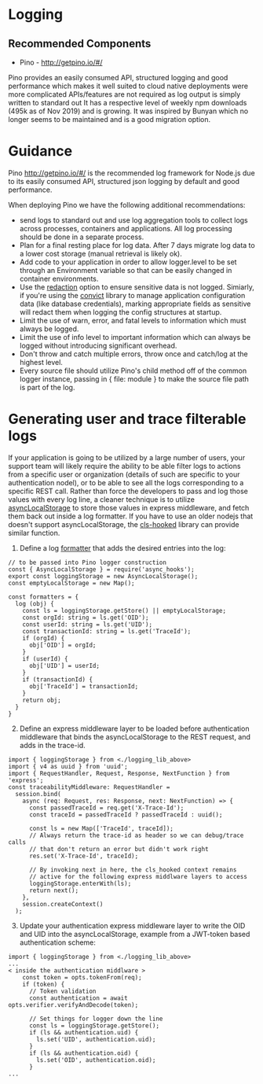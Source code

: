 # Logging

## Recommended Components

- Pino - http://getpino.io/#/

Pino provides an easily consumed API, structured logging and good performance
which makes it well suited to cloud native deployments were more complicated
APIs/features are not required as log output is simply written to standard out
It has a respective level of weekly npm downloads (495k as of Nov 2019)
and is growing. It was inspired by Bunyan which no longer seems to be maintained
and is a good migration option.

# Guidance

Pino http://getpino.io/#/ is the recommended log framework for Node.js due
to its easily consumed API, structured json logging by default
and good performance.

When deploying Pino we have the following additional recommendations:

- send logs to standard out and use log aggregation tools to collect
  logs across processes, containers and applications. All log processing
  should be done in a separate process.
- Plan for a final resting place for log data. After 7 days migrate
  log data to a lower cost storage (manual retrieval is likely ok).
- Add code to your application in order to allow logger.level
  to be set through an Environment variable so that can be easily
  changed in container environments.
- Use the [redaction](https://github.com/pinojs/pino/blob/HEAD/docs/redaction.md)
  option to ensure sensitive data is not logged. Simiarly, if you're using the
  [convict](https://www.npmjs.com/package/convict) library to manage application
  configuration data (like database credentials), marking appropriate fields as
  sensitive will redact them when logging the config structures at startup.
- Limit the use of warn, error, and fatal levels to information
  which must always be logged.
- Limit the use of info level to important information which can
  always be logged without introducing significant overhead.
- Don't throw and catch multiple errors, throw once and catch/log at the
  highest level.
- Every source file should utilize Pino's child method off of the common logger
  instance, passing in { file: module } to make the source file path is part of
  the log.

# Generating user and trace filterable logs

If your application is going to be utilized by a large number of users, your
support team will likely require the ability to be able filter logs to actions
from a specific user or organization (details of such are specific to your
authentication nodel), or to be able to see all the logs corresponding to a
specific REST call. Rather than force the developers to pass and log those values
with every log line, a cleaner technique is to utilize
[asyncLocalStorage](https://nodejs.org/api/async_hooks.html#async_hooks_class_asynclocalstorage)
to store those values in express middleware, and fetch them back out inside a log formatter.
If you have to use an older nodejs that doesn't support asyncLocalStorage, the [cls-hooked](https://www.npmjs.com/package/cls-hooked)
library can provide similar function.

1. Define a log [formatter](https://getpino.io/#/docs/api?id=formatters-object)
   that adds the desired entries into the log:

```
// to be passed into Pino logger construction
const { AsyncLocalStorage } = require('async_hooks');
export const loggingStorage = new AsyncLocalStorage();
const emptyLocalStorage = new Map();

const formatters = {
  log (obj) {
    const ls = loggingStorage.getStore() || emptyLocalStorage;
    const orgId: string = ls.get('OID');
    const userId: string = ls.get('UID');
    const transactionId: string = ls.get('TraceId');
    if (orgId) {
      obj['OID'] = orgId;
    }
    if (userId) {
      obj['UID'] = userId;
    }
    if (transactionId) {
      obj['TraceId'] = transactionId;
    }
    return obj;
  }
}
```

2. Define an express middleware layer to be loaded before authentication
   middleware that binds the asyncLocalStorage to the REST request,
   and adds in the trace-id.

```
import { loggingStorage } from <./logging_lib_above>
import { v4 as uuid } from 'uuid';
import { RequestHandler, Request, Response, NextFunction } from 'express';
const traceabilityMiddleware: RequestHandler =
  session.bind(
    async (req: Request, res: Response, next: NextFunction) => {
      const passedTraceId = req.get('X-Trace-Id');
      const traceId = passedTraceId ? passedTraceId : uuid();

      const ls = new Map(['TraceId', traceId]);
      // Always return the trace-id as header so we can debug/trace calls
      // that don't return an error but didn't work right
      res.set('X-Trace-Id', traceId);

      // By invoking next in here, the cls_hooked context remains
      // active for the following express middlware layers to access
      loggingStorage.enterWith(ls);
      return next();
    },
    session.createContext()
  );
```

3. Update your authentication express middleware layer to write the OID and UID
   into the asyncLocalStorage, example from a JWT-token based authentication scheme:

```
import { loggingStorage } from <./logging_lib_above>
...
< inside the authentication middlware >
    const token = opts.tokenFrom(req);
    if (token) {
      // Token validation
      const authentication = await opts.verifier.verifyAndDecode(token);

      // Set things for logger down the line
      const ls = loggingStorage.getStore();
      if (ls && authentication.uid) {
        ls.set('UID', authentication.uid);
      }
      if (ls && authentication.oid) {
        ls.set('OID', authentication.oid);
      }
...
```
